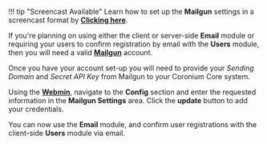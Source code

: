 !!! tip "Screencast Available"
    Learn how to set up the __Mailgun__ settings in a screencast format by __[Clicking here](/screencasts/#email-module)__.

If you're planning on using either the client or server-side __Email__ module or requiring your users to confirm registration by email with the __Users__ module, then you will need a valid __[Mailgun](https://mailgun.com)__ account.

Once you have your account set-up you will need to provide your _Sending Domain_ and _Secret API Key_ from Mailgun to your Coronium Core system.

Using the __[Webmin](/server/webmin/setup/)__, navigate to the __Config__ section and enter the requested information in the __Mailgun Settings__ area. Click the __update__ button to add your credentials.

You can now use the __Email__ module, and confirm user registrations with the client-side __Users__ module via email.
